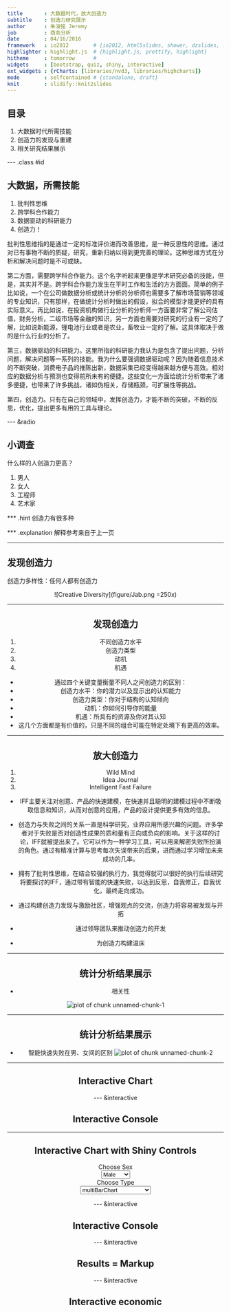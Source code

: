 ```yaml
---
title       : 大数据时代，放大创造力
subtitle    : 创造力研究展示
author      : 朱浚铭 Jeremy
job         : 商务分析
date        : 04/16/2016
framework   : io2012        # {io2012, html5slides, shower, dzslides, ...}
highlighter : highlight.js  # {highlight.js, prettify, highlight}
hitheme     : tomorrow      # 
widgets     : [bootstrap, quiz, shiny, interactive]
ext_widgets : {rCharts: [libraries/nvd3, libraries/highcharts]}
mode        : selfcontained # {standalone, draft}
knit        : slidify::knit2slides
---
```


## 目录

1. 大数据时代所需技能
2. 创造力的发现与重建
3. 相关研究结果展示

--- .class #id

## 大数据，所需技能

1. 批判性思维
2. 跨学科合作能力
3. 数据驱动的科研能力
4. 创造力！

批判性思维指的是通过一定的标准评价进而改善思维，是一种反思性的思维。通过对已有事物不断的质疑，研究，重新归纳以得到更完善的理论。这种思维方式在分析和解决问题时是不可或缺。

第二方面，需要跨学科合作能力。这个名字听起来更像是学术研究必备的技能，但是，其实并不是。跨学科合作能力发生在平时工作和生活的方方面面。简单的例子比如说，一个在公司做数据分析或统计分析的分析师也需要多了解市场营销等领域的专业知识，只有那样，在做统计分析时做出的假设，拟合的模型才能更好的具有实际意义。再比如说，在投资机构做行业分析的分析师一方面要非常了解公司估值，财务分析，二级市场等金融的知识，另一方面也需要对研究的行业有一定的了解，比如说新能源，锂电池行业或者是农业，畜牧业一定的了解。这具体取决于做的是什么行业的分析了。

第三，数据驱动的科研能力。这里所指的科研能力我认为是包含了提出问题，分析问题，解决问题等一系列的技能。我为什么要强调数据驱动呢？因为随着信息技术的不断突破，消费电子品的推陈出新，数据采集已经变得越来越方便与高效。相对应的数据分析与预测也变得前所未有的便捷。这些变化一方面给统计分析带来了诸多便捷，也带来了许多挑战，诸如伪相关，存储瓶颈，可扩展性等挑战。

第四，创造力。只有在自己的领域中，发挥创造力，才能不断的突破，不断的反思，优化，提出更多有用的工具与理论。

--- &radio

## 小调查

什么样的人创造力更高？

1. 男人
2. 女人
3. 工程师
4. 艺术家

*** .hint
创造力有很多种

*** .explanation
解释参考来自于上一页

--- 

## 发现创造力

创造力多样性：任何人都有创造力

<center>![Creative Diversity](figure/Jab.png =250x)

---
## 发现创造力

1. 不同创造力水平
2. 创造力类型
3. 动机
4. 机遇

- 通过四个关键变量衡量不同人之间创造力的区别：
- 创造力水平：你的潜力以及显示出的认知能力
- 创造力类型：你对于结构的认知倾向
- 动机：你如何引导你的能量
- 机遇：所具有的资源及你对其认知
- 这几个方面都是有价值的，只是不同的组合可能在特定处境下有更高的效率。


---
## 放大创造力

1. Wild Mind
2. Idea Journal
3. Intelligent Fast Failure

- IFF主要关注对创意、产品的快速建模，在快速并且聪明的建模过程中不断吸取信息和知识，从而对创意的应用，产品的设计提供更多有效的信息。

- 创造力与失败之间的关系一直是科学研究，业界应用所感兴趣的问题。许多学者对于失败是否对创造性成果的质和量有正向或负向的影响。关于这样的讨论，IFF就被提出来了。它可以作为一种学习工具，可以用来解密失败所扮演的角色。通过有精准计算与思考每次失误带来的后果，进而通过学习增加未来成功的几率。

- 拥有了批判性思维，在结合较强的执行力，我觉得就可以很好的执行后续研究将要探讨的IFF，通过带有智能的快速失败，以达到反思，自我修正，自我优化，最终走向成功。
- 通过构建创造力发现与激励社区，增强观点的交流，创造力将容易被发现与开拓
- 通过领导团队来推动创造力的开发
- 为创造力构建温床

---
## 统计分析结果展示

- 相关性

![plot of chunk unnamed-chunk-1](assets/fig/unnamed-chunk-1-1.png)

---
## 统计分析结果展示

- 智能快速失败在男、女间的区别
![plot of chunk unnamed-chunk-2](assets/fig/unnamed-chunk-2-1.png)

---
## Interactive Chart


<div id = 'chart1' class = 'rChart nvd3'></div>
<script type='text/javascript'>
 $(document).ready(function(){
      drawchart1()
    });
    function drawchart1(){  
      var opts = {
 "dom": "chart1",
"width":    800,
"height":    400,
"x": "Hair",
"y": "Freq",
"group": "Eye",
"type": "multiBarChart",
"id": "chart1" 
},
        data = [
 {
 "Hair": "Black",
"Eye": "Brown",
"Sex": "Male",
"Freq":             32 
},
{
 "Hair": "Brown",
"Eye": "Brown",
"Sex": "Male",
"Freq":             53 
},
{
 "Hair": "Red",
"Eye": "Brown",
"Sex": "Male",
"Freq":             10 
},
{
 "Hair": "Blond",
"Eye": "Brown",
"Sex": "Male",
"Freq":              3 
},
{
 "Hair": "Black",
"Eye": "Blue",
"Sex": "Male",
"Freq":             11 
},
{
 "Hair": "Brown",
"Eye": "Blue",
"Sex": "Male",
"Freq":             50 
},
{
 "Hair": "Red",
"Eye": "Blue",
"Sex": "Male",
"Freq":             10 
},
{
 "Hair": "Blond",
"Eye": "Blue",
"Sex": "Male",
"Freq":             30 
},
{
 "Hair": "Black",
"Eye": "Hazel",
"Sex": "Male",
"Freq":             10 
},
{
 "Hair": "Brown",
"Eye": "Hazel",
"Sex": "Male",
"Freq":             25 
},
{
 "Hair": "Red",
"Eye": "Hazel",
"Sex": "Male",
"Freq":              7 
},
{
 "Hair": "Blond",
"Eye": "Hazel",
"Sex": "Male",
"Freq":              5 
},
{
 "Hair": "Black",
"Eye": "Green",
"Sex": "Male",
"Freq":              3 
},
{
 "Hair": "Brown",
"Eye": "Green",
"Sex": "Male",
"Freq":             15 
},
{
 "Hair": "Red",
"Eye": "Green",
"Sex": "Male",
"Freq":              7 
},
{
 "Hair": "Blond",
"Eye": "Green",
"Sex": "Male",
"Freq":              8 
} 
]
  
      if(!(opts.type==="pieChart" || opts.type==="sparklinePlus" || opts.type==="bulletChart")) {
        var data = d3.nest()
          .key(function(d){
            //return opts.group === undefined ? 'main' : d[opts.group]
            //instead of main would think a better default is opts.x
            return opts.group === undefined ? opts.y : d[opts.group];
          })
          .entries(data);
      }
      
      if (opts.disabled != undefined){
        data.map(function(d, i){
          d.disabled = opts.disabled[i]
        })
      }
      
      nv.addGraph(function() {
        var chart = nv.models[opts.type]()
          .width(opts.width)
          .height(opts.height)
          
        if (opts.type != "bulletChart"){
          chart
            .x(function(d) { return d[opts.x] })
            .y(function(d) { return d[opts.y] })
        }
          
         
        
          
        

        
        
        
      
       d3.select("#" + opts.id)
        .append('svg')
        .datum(data)
        .transition().duration(500)
        .call(chart);

       nv.utils.windowResize(chart.update);
       return chart;
      });
    };
</script>

--- &interactive

## Interactive Console

<textarea class='interactive' id='interactive{{slide.num}}' data-cell='{{slide.num}}' data-results='asis' style='display:none'>require(googleVis)
M1 <- gvisMotionChart(Fruits, idvar = 'Fruit', timevar = 'Year')
print(M1, 'chart')</textarea>

---

## Interactive Chart with Shiny Controls

<div class="row-fluid">
  <div class="col-sm-4">
    <form class="well">
      <div class="form-group shiny-input-container">
        <label class="control-label" for="sex">Choose Sex</label>
        <div>
          <select id="sex"><option value="Male" selected>Male</option>
<option value="Female">Female</option></select>
          <script type="application/json" data-for="sex" data-nonempty="">{}</script>
        </div>
      </div>
      <div class="form-group shiny-input-container">
        <label class="control-label" for="type">Choose Type</label>
        <div>
          <select id="type"><option value="multiBarChart" selected>multiBarChart</option>
<option value="multiBarHorizontalChart">multiBarHorizontalChart</option></select>
          <script type="application/json" data-for="type" data-nonempty="">{}</script>
        </div>
      </div>
    </form>
  </div>
  <div class="col-sm-8">
    <div id="nvd3plot" class="shiny-html-output nvd3 rChart"></div>
  </div>
</div>

--- &interactive

## Interactive Console

<textarea class='interactive' id='interactive{{slide.num}}' data-cell='{{slide.num}}' data-results='asis' style='display:none'>require(rCharts)
a <- Highcharts$new()
a$chart(type = "spline")
a$series(data = c(1, 3, 2, 4, 5, 4, 6, 2, 3, 5, NA), dashStyle = "longdash")
a$series(data = c(NA, 4, 1, 3, 4, 2, 9, 1, 2, 3, 4), dashStyle = "shortdot")
a$legend(symbolWidth = 80)
a$print('chart3')</textarea>

--- &interactive

## Results = Markup

<textarea class='interactive' id='interactive{{slide.num}}' data-cell='{{slide.num}}' data-results='markup' style='display:none'>require(xtable)
options(xtable.type = 'html')
xtable(head(mtcars))</textarea>

--- &interactive

## Interactive economic 

<textarea class='interactive' id='interactive{{slide.num}}' data-cell='{{slide.num}}' data-results='markup' style='display:none'>data(economics, package = "ggplot2")
econ = transform(economics, date = as.character(date))
m1 = mPlot(x = "date", y = c("psavert", "uempmed"), type = "Line", data = econ)
m1$set(pointSize = 0, lineWidth = 1)
m1</textarea>

